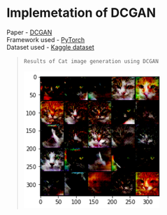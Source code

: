 # Implemetation of DCGAN 
Paper - [DCGAN](https://arxiv.org/pdf/1511.06434.pdf)</br>
Framework used - [PyTorch](https://pytorch.org/)</br>
Dataset used - [Kaggle dataset](https://www.kaggle.com/spandan2/cats-faces-64x64-for-generative-models)</br>
> ` Results of Cat image generation using DCGAN `
</br></br>
> ![plot](./Generated_Images.png)
